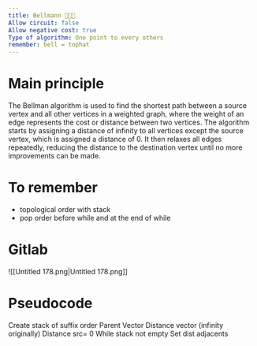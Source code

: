 ```yaml
---
title: Bellmann 🔔🧑‍💼
Allow circuit: false
Allow negative cost: true
Type of algorithm: One point to every others
remember: bell = tophat
---
```

# Main principle
The Bellman algorithm is used to find the shortest path between a source vertex and all other vertices in a weighted graph, where the weight of an edge represents the cost or distance between two vertices. The algorithm starts by assigning a distance of infinity to all vertices except the source vertex, which is assigned a distance of 0. It then relaxes all edges repeatedly, reducing the distance to the destination vertex until no more improvements can be made.
  
# To remember
- topological order with stack
- pop order before while and at the end of while
  
# Gitlab
![[Untitled 178.png|Untitled 178.png]]
# Pseudocode
Create stack of suffix order
Parent Vector
Distance vector (infinity originally)
Distance src= 0
While stack not empty
Set dist adjacents